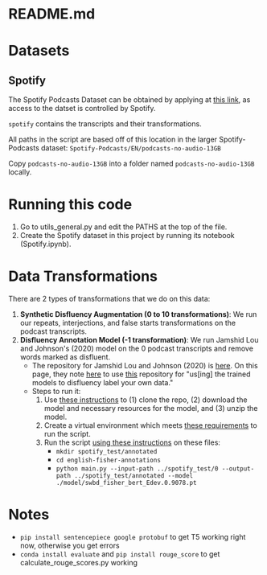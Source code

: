 # README.md

# Datasets

## Spotify
The Spotify Podcasts Dataset can be obtained by applying at [this link](https://podcastsdataset.byspotify.com/), as access to the datset is controlled by Spotify. 

`spotify` contains the transcripts and their transformations.

All paths in the script are based off of this location in the larger Spotify-Podcasts dataset:
`Spotify-Podcasts/EN/podcasts-no-audio-13GB`

Copy `podcasts-no-audio-13GB` into a folder named `podcasts-no-audio-13GB` locally.

# Running this code
1. Go to utils_general.py and edit the PATHS at the top of the file. 
2. Create the Spotify dataset in this project by running its notebook (Spotify.ipynb).

# Data Transformations
There are 2 types of transformations that we do on this data: 
1. **Synthetic Disfluency Augmentation (0 to 10 transformations)**: We run our repeats, interjections, and false starts transformations on the podcast transcripts.
2. **Disfluency Annotation Model (-1 transformation)**: We run Jamshid Lou and Johnson's (2020) model on the 0 podcast transcripts and remove words marked as disfluent. 
    * The repository for Jamshid Lou and Johnson (2020) is [here](https://github.com/pariajm/joint-disfluency-detector-and-parser). On this page, they note [here](https://github.com/pariajm/joint-disfluency-detector-and-parser#using-the-trained-models-for-disfluency-tagging) to use [this](https://github.com/pariajm/english-fisher-annotations) repository for "us\[ing\] the trained models to disfluency label your own data."
    * Steps to run it: 
        1. Use [these instructions](https://github.com/pariajm/english-fisher-annotations#using-the-model-to-annotate-fisher) to (1) clone the repo, (2) download the model and necessary resources for the model, and (3) unzip the model.
        2. Create a virtual environment which meets [these requirements](https://github.com/pariajm/english-fisher-annotations#software-requirements) to run the script.
        3. Run the script [using these instructions](https://github.com/pariajm/english-fisher-annotations#using-the-model-to-annotate-fisher) on these files:
            * `mkdir spotify_test/annotated`
            * `cd english-fisher-annotations`
            * `python main.py --input-path ../spotify_test/0 --output-path ../spotify_test/annotated --model ./model/swbd_fisher_bert_Edev.0.9078.pt`

# Notes
* `pip install sentencepiece google protobuf` to get T5 working right now, otherwise you get errors
* `conda install evaluate` and `pip install rouge_score` to get calculate_rouge_scores.py working


